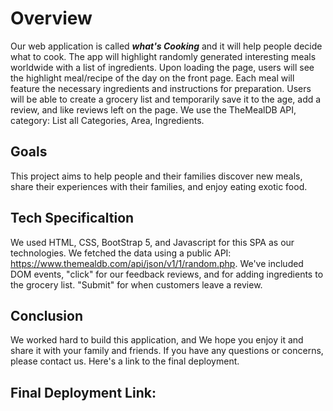 # **Overview**

Our web application is called ***what's Cooking*** and it will help people decide what to cook. The app will highlight randomly generated interesting meals worldwide with a list of ingredients. Upon loading the page, users will see the highlight meal/recipe of the day on the front page. Each meal will feature the necessary ingredients and instructions for preparation. 
Users will be able to create a grocery list and temporarily save it to the age, add a review, and like reviews left on the page. 
We use the TheMealDB API, category: List all Categories, Area, Ingredients.

## **Goals**

This project aims to help people and their families discover new meals, share their experiences with their families, and enjoy eating exotic food.

## **Tech Specificaltion**

We used HTML, CSS, BootStrap 5, and Javascript for this SPA as our technologies. 
We fetched the data using a public API: https://www.themealdb.com/api/json/v1/1/random.php.
We've included DOM events, "click" for our feedback reviews, and for adding ingredients to the grocery list. "Submit" for when customers leave a review. 

## **Conclusion**

We worked hard to build this application, and We hope you enjoy it and share it with your family and friends. If you have any questions or concerns, please contact us. Here's a link to the final deployment.

## **Final Deployment Link:**

